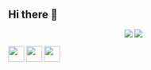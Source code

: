 ## Hi there 👋
<p align="center">
  <a href="https://t.me/vovnet">
    <img src="https://img.shields.io/badge/Telegram-2CA5E0?style=for-the-badge&logo=telegram&logoColor=white" /></a>
  <a href="https://linkedin.com/in/vovnet">
    <img src="https://img.shields.io/badge/LinkedIn-0077B5?style=for-the-badge&logo=linkedin&logoColor=white" /></a>
</p>

<p>
  <img width="32" src="https://raw.githubusercontent.com/marwin1991/profile-technology-icons/refs/heads/main/icons/javascript.png" />
  <img width="32" src="https://raw.githubusercontent.com/marwin1991/profile-technology-icons/refs/heads/main/icons/typescript.png" />
  <img width="32" src="https://raw.githubusercontent.com/marwin1991/profile-technology-icons/refs/heads/main/icons/react.png" />
</p>



<!--
**vovnet/vovnet** is a ✨ _special_ ✨ repository because its `README.md` (this file) appears on your GitHub profile.

Here are some ideas to get you started:

- 🔭 I’m currently working on ...
- 🌱 I’m currently learning ...
- 👯 I’m looking to collaborate on ...
- 🤔 I’m looking for help with ...
- 💬 Ask me about ...
- 📫 How to reach me: ...
- 😄 Pronouns: ...
- ⚡ Fun fact: ...
-->
